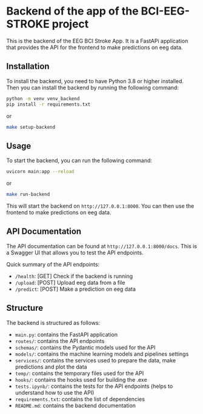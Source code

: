 # Backend of the app of the BCI-EEG-STROKE project

This is the backend of the EEG BCI Stroke App. It is a FastAPi application that provides the API for the frontend to make predictions on eeg data.

## Installation

To install the backend, you need to have Python 3.8 or higher installed. Then you can install the backend by running the following command:

```bash
python -m venv venv_backend
pip install -r requirements.txt
```

or

```bash
make setup-backend
```

## Usage

To start the backend, you can run the following command:

```bash
uvicorn main:app --reload
```

or

```bash
make run-backend
```

This will start the backend on `http://127.0.0.1:8000`. You can then use the frontend to make predictions on eeg data.

## API Documentation

The API documentation can be found at `http://127.0.0.1:8000/docs`. This is a Swagger UI that allows you to test the API endpoints.

Quick summary of the API endpoints:

- `/health`: [GET] Check if the backend is running
- `/upload`: [POST] Upload eeg data from a file
- `/predict`: [POST] Make a prediction on eeg data

## Structure

The backend is structured as follows:

- `main.py`: contains the FastAPI application
- `routes/`: contains the API endpoints
- `schemas/`: contains the Pydantic models used for the API
- `models/`: contains the machine learning models and pipelines settings
- `services/`: contains the services used to prepare the data, make predictions and plot the data
- `temp/`: contains the temporary files used for the API
- `hooks/`: contains the hooks used for building the .exe
- `tests.ipynb/`: contains the tests for the API endpoints (helps to understand how to use the API)
- `requirements.txt`: contains the list of dependencies
- `README.md`: contains the backend documentation
